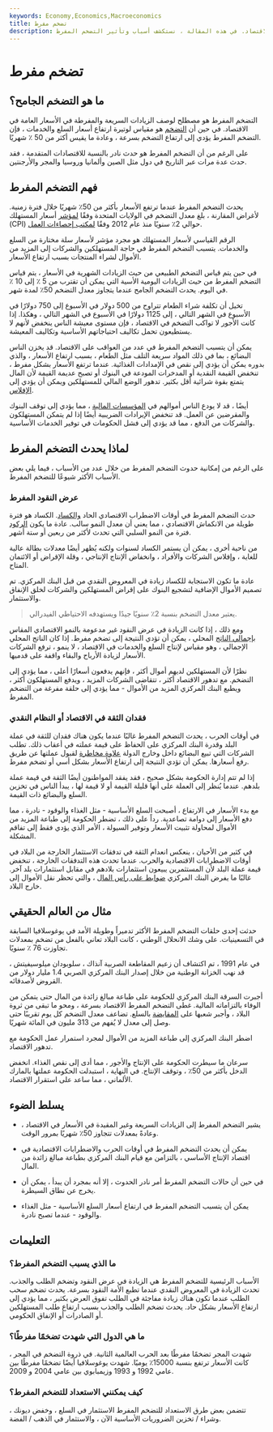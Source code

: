 ```yaml
---
keywords: Economy,Economics,Macroeconomics
title: تضخم مفرط
description: يصف التضخم المفرط الزيادات السريعة في الأسعار خارج نطاق السيطرة في الاقتصاد. في هذه المقالة ، نستكشف أسباب وتأثير التضخم المفرط.
---
```


# تضخم مفرط
## ما هو التضخم الجامح؟

التضخم المفرط هو مصطلح لوصف الزيادات السريعة والمفرطة في الأسعار العامة في الاقتصاد. في حين أن [التضخم](/inflation) هو مقياس لوتيرة ارتفاع أسعار السلع والخدمات ، فإن التضخم المفرط يؤدي إلى ارتفاع التضخم بسرعة ، وعادة ما يقيس أكثر من 50 ٪ شهريًا.

على الرغم من أن التضخم المفرط هو حدث نادر بالنسبة للاقتصادات المتقدمة ، فقد حدث عدة مرات عبر التاريخ في دول مثل الصين وألمانيا وروسيا والمجر والأرجنتين.

## فهم التضخم المفرط

يحدث التضخم المفرط عندما ترتفع الأسعار بأكثر من 50٪ شهريًا خلال فترة زمنية. لأغراض المقارنة ، بلغ معدل التضخم في الولايات المتحدة وفقًا [لمؤشر](/consumerpriceindex) أسعار المستهلك (CPI) حوالي 2٪ سنويًا منذ عام 2012 وفقًا [لمكتب إحصاءات العمل](/bls).

الرقم القياسي لأسعار المستهلك هو مجرد مؤشر لأسعار سلة مختارة من السلع والخدمات. يتسبب التضخم المفرط في حاجة المستهلكين والشركات إلى المزيد من الأموال لشراء المنتجات بسبب ارتفاع الأسعار.

في حين يتم قياس التضخم الطبيعي من حيث الزيادات الشهرية في الأسعار ، يتم قياس التضخم المفرط من حيث الزيادات اليومية الأسية التي يمكن أن تقترب من 5 ٪ إلى 10 ٪ في اليوم. يحدث التضخم الجامح عندما يتجاوز معدل التضخم 50٪ لمدة شهر.

تخيل أن تكلفة شراء الطعام تتراوح من 500 دولار في الأسبوع إلى 750 دولارًا في الأسبوع في الشهر التالي ، إلى 1125 دولارًا في الأسبوع في الشهر التالي ، وهكذا. إذا كانت الأجور لا تواكب التضخم في الاقتصاد ، فإن مستوى معيشة الناس ينخفض لأنهم لا يستطيعون تحمل تكاليف احتياجاتهم الأساسية وتكاليف المعيشة.

يمكن أن يتسبب التضخم المفرط في عدد من العواقب على الاقتصاد. قد يخزن الناس البضائع ، بما في ذلك المواد سريعة التلف مثل الطعام ، بسبب ارتفاع الأسعار ، والذي بدوره يمكن أن يؤدي إلى نقص في الإمدادات الغذائية. عندما ترتفع الأسعار بشكل مفرط ، تنخفض القيمة النقدية أو المدخرات المودعة في البنوك أو تصبح عديمة القيمة لأن المال يتمتع بقوة شرائية أقل بكثير. تدهور الوضع المالي للمستهلكين ويمكن أن يؤدي إلى [الإفلاس](/bankruptcy).

أيضًا ، قد لا يودع الناس أموالهم في [المؤسسات المالية](/financialinstitution) ، مما يؤدي إلى توقف البنوك والمقرضين عن العمل. قد تنخفض الإيرادات الضريبية أيضًا إذا لم يتمكن المستهلكون والشركات من الدفع ، مما قد يؤدي إلى فشل الحكومات في توفير الخدمات الأساسية.

## لماذا يحدث التضخم المفرط

على الرغم من إمكانية حدوث التضخم المفرط من خلال عدد من الأسباب ، فيما يلي بعض الأسباب الأكثر شيوعًا للتضخم المفرط.

### عرض النقود المفرط

حدث التضخم المفرط في أوقات الاضطراب الاقتصادي الحاد [والكساد](/depression). الكساد هو فترة طويلة من الانكماش الاقتصادي ، مما يعني أن معدل النمو سالب. عادة ما يكون [الركود](/recession) فترة من النمو السلبي التي تحدث لأكثر من ربعين أو ستة أشهر.

من ناحية أخرى ، يمكن أن يستمر الكساد لسنوات ولكنه يُظهر أيضًا معدلات بطالة عالية للغاية ، وإفلاس الشركات والأفراد ، وانخفاض الإنتاج الإنتاجي ، وقلة الإقراض أو الائتمان المتاح.

عادة ما تكون الاستجابة للكساد زيادة في المعروض النقدي من قبل البنك المركزي. تم تصميم الأموال الإضافية لتشجيع البنوك على إقراض المستهلكين والشركات لخلق الإنفاق والاستثمار.

> يعتبر معدل التضخم بنسبة 2٪ سنويًا جيدًا ويستهدفه الاحتياطي الفيدرالي.

>

ومع ذلك ، إذا كانت الزيادة في عرض النقود غير مدعومة بالنمو الاقتصادي المقاس [بإجمالي الناتج](/gdp) المحلي ، يمكن أن تؤدي النتيجة إلى تضخم مفرط. إذا كان الناتج المحلي الإجمالي ، وهو مقياس لإنتاج السلع والخدمات في الاقتصاد ، لا ينمو ، ترفع الشركات الأسعار لزيادة الأرباح والبقاء واقفة على قدميها.

نظرًا لأن المستهلكين لديهم أموال أكثر ، فإنهم يدفعون أسعارًا أعلى ، مما يؤدي إلى التضخم. مع تدهور الاقتصاد أكثر ، تتقاضى الشركات المزيد ، ويدفع المستهلكون أكثر ، ويطبع البنك المركزي المزيد من الأموال - مما يؤدي إلى حلقة مفرغة من التضخم المفرط.

### فقدان الثقة في الاقتصاد أو النظام النقدي

في أوقات الحرب ، يحدث التضخم المفرط غالبًا عندما يكون هناك فقدان للثقة في عملة البلد وقدرة البنك المركزي على الحفاظ على قيمة عملته في أعقاب ذلك. تطلب الشركات التي تبيع البضائع داخل وخارج الدولة [علاوة مخاطرة](/riskpremium) لقبول عملتها عن طريق رفع أسعارها. يمكن أن تؤدي النتيجة إلى ارتفاع الأسعار بشكل أسي أو تضخم مفرط.

إذا لم تتم إدارة الحكومة بشكل صحيح ، فقد يفقد المواطنون أيضًا الثقة في قيمة عملة بلدهم. عندما يُنظر إلى العملة على أنها قليلة القيمة أو لا قيمة لها ، يبدأ الناس في تخزين السلع والبضائع ذات القيمة.

مع بدء الأسعار في الارتفاع ، أصبحت السلع الأساسية - مثل الغذاء والوقود - نادرة ، مما دفع الأسعار إلى دوامة تصاعدية. رداً على ذلك ، تضطر الحكومة إلى طباعة المزيد من الأموال لمحاولة تثبيت الأسعار وتوفير السيولة ، الأمر الذي يؤدي فقط إلى تفاقم المشكلة.

في كثير من الأحيان ، ينعكس انعدام الثقة في تدفقات الاستثمار الخارجة من البلاد في أوقات الاضطرابات الاقتصادية والحرب. عندما تحدث هذه التدفقات الخارجة ، تنخفض قيمة عملة البلد لأن المستثمرين يبيعون استثمارات بلادهم في مقابل استثمارات بلد آخر. غالبًا ما يفرض البنك المركزي [ضوابط على رأس المال](/capital_conrol) ، والتي تحظر نقل الأموال إلى خارج البلاد.

## مثال من العالم الحقيقي

حدثت إحدى حلقات التضخم المفرط الأكثر تدميراً وطويلة الأمد في يوغوسلافيا السابقة في التسعينيات. على وشك الانحلال الوطني ، كانت البلاد تعاني بالفعل من تضخم بمعدلات تجاوزت 76 ٪ سنويًا.

في عام 1991 ، تم اكتشاف أن زعيم المقاطعة الصربية آنذاك ، سلوبودان ميلوسيفيتش ، قد نهب الخزانة الوطنية من خلال إصدار البنك المركزي الصربي 1.4 مليار دولار من القروض لأصدقائه.

أجبرت السرقة البنك المركزي للحكومة على طباعة مبالغ زائدة من المال حتى يتمكن من الوفاء بالتزاماته المالية. غطى التضخم المفرط الاقتصاد بسرعة ، ومحو ما تبقى من ثروة البلاد ، وأجبر شعبها على [المقايضة](/barter) بالسلع. تضاعف معدل التضخم كل يوم تقريبًا حتى وصل إلى معدل لا يُفهم من 313 مليون في المائة شهريًا.

اضطر البنك المركزي إلى طباعة المزيد من الأموال لمجرد استمرار عمل الحكومة مع تدهور الاقتصاد.

سرعان ما سيطرت الحكومة على الإنتاج والأجور ، مما أدى إلى نقص الغذاء. انخفض الدخل بأكثر من 50٪ ، وتوقف الإنتاج. في النهاية ، استبدلت الحكومة عملتها بالمارك الألماني ، مما ساعد على استقرار الاقتصاد.

## يسلط الضوء

- يشير التضخم المفرط إلى الزيادات السريعة وغير المقيدة في الأسعار في الاقتصاد ، وعادةً بمعدلات تتجاوز 50٪ شهريًا بمرور الوقت.

- يمكن أن يحدث التضخم المفرط في أوقات الحرب والاضطرابات الاقتصادية في اقتصاد الإنتاج الأساسي ، بالتزامن مع قيام البنك المركزي بطباعة مبالغ زائدة من المال.

- في حين أن حالات التضخم المفرط أمر نادر الحدوث ، إلا أنه بمجرد أن يبدأ ، يمكن أن يخرج عن نطاق السيطرة.

- يمكن أن يتسبب التضخم المفرط في ارتفاع أسعار السلع الأساسية - مثل الغذاء والوقود - عندما تصبح نادرة.

## التعليمات

### ما الذي يسبب التضخم المفرط؟

الأسباب الرئيسية للتضخم المفرط هي الزيادة في عرض النقود وتضخم الطلب والجذب. تحدث الزيادة في المعروض النقدي عندما تطبع الأمة النقود بسرعة. يحدث تضخم سحب الطلب عندما تكون هناك زيادة مفاجئة في الطلب تفوق العرض بكثير ، مما يؤدي إلى ارتفاع الأسعار بشكل حاد. يحدث تضخم الطلب والجذب بسبب ارتفاع طلب المستهلكين أو الصادرات أو الإنفاق الحكومي.

### ما هي الدول التي شهدت تضخمًا مفرطًا؟

شهدت المجر تضخمًا مفرطًا بعد الحرب العالمية الثانية. في ذروة التضخم في المجر ، كانت الأسعار ترتفع بنسبة 15000٪ يوميًا. شهدت يوغوسلافيا أيضًا تضخمًا مفرطًا بين عامي 1992 و 1993 وزيمبابوي بين عامي 2004 و 2009.

### كيف يمكنني الاستعداد للتضخم المفرط؟

تتضمن بعض طرق الاستعداد للتضخم المفرط الاستثمار في السلع ، وخفض ديونك ، وشراء / تخزين الضروريات الأساسية الآن ، والاستثمار في الذهب / الفضة.

